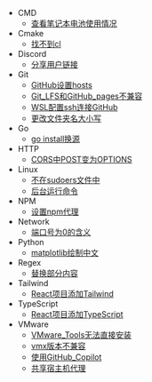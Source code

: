   - CMD
    - [查看笔记本电池使用情况](/CMD/查看笔记本电池使用情况.md)
  - Cmake
    - [找不到cl](/Cmake/找不到cl.md)
  - Discord
    - [分享用户链接](/Discord/分享用户链接.md)
  - Git
    - [GitHub设置hosts](/Git/GitHub设置hosts.md)
    - [Git_LFS和GitHub_pages不兼容](/Git/Git_LFS和GitHub_pages不兼容.md)
    - [WSL配置ssh连接GitHub](/Git/WSL配置ssh连接GitHub.md)
    - [更改文件夹名大小写](/Git/更改文件夹名大小写.md)
  - Go
    - [go install换源](/Go/go%20install换源.md)
  - HTTP
    - [CORS中POST变为OPTIONS](/HTTP/CORS中POST变为OPTIONS.md)
  - Linux
    - [不在sudoers文件中](/Linux/不在sudoers文件中.md)
    - [后台运行命令](/Linux/后台运行命令.md)
  - NPM
    - [设置npm代理](/NPM/设置npm代理.md)
  - Network
    - [端口号为0的含义](/Network/端口号为0的含义.md)
  - Python
    - [matplotlib绘制中文](/Python/matplotlib绘制中文.md)
  - Regex
    - [替换部分内容](/Regex/替换部分内容.md)
  - Tailwind
    - [React项目添加Tailwind](/Tailwind/React项目添加Tailwind.md)
  - TypeScript
    - [React项目添加TypeScript](/TypeScript/React项目添加TypeScript.md)
  - VMware
    - [VMware_Tools无法直接安装](/VMware/VMware_Tools无法直接安装.md)
    - [vmx版本不兼容](/VMware/vmx版本不兼容.md)
    - [使用GitHub_Copilot](/VMware/使用GitHub_Copilot.md)
    - [共享宿主机代理](/VMware/共享宿主机代理.md)